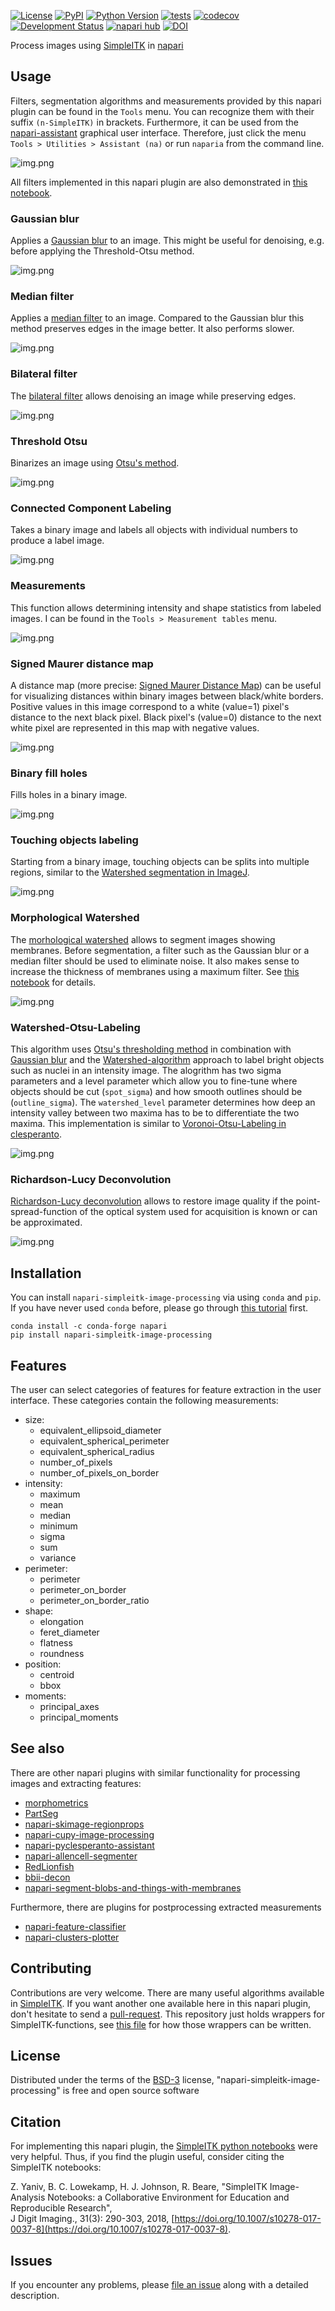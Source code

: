 
[![License](https://img.shields.io/pypi/l/napari-simpleitk-image-processing.svg?color=green)](https://github.com/haesleinhuepf/napari-simpleitk-image-processing/raw/main/LICENSE)
[![PyPI](https://img.shields.io/pypi/v/napari-simpleitk-image-processing.svg?color=green)](https://pypi.org/project/napari-simpleitk-image-processing)
[![Python Version](https://img.shields.io/pypi/pyversions/napari-simpleitk-image-processing.svg?color=green)](https://python.org)
[![tests](https://github.com/haesleinhuepf/napari-simpleitk-image-processing/workflows/tests/badge.svg)](https://github.com/haesleinhuepf/napari-simpleitk-image-processing/actions)
[![codecov](https://codecov.io/gh/haesleinhuepf/napari-simpleitk-image-processing/branch/main/graph/badge.svg)](https://codecov.io/gh/haesleinhuepf/napari-simpleitk-image-processing)
[![Development Status](https://img.shields.io/pypi/status/napari-simpleitk-image-processing.svg)](https://en.wikipedia.org/wiki/Software_release_life_cycle#Alpha)
[![napari hub](https://img.shields.io/endpoint?url=https://api.napari-hub.org/shields/napari-simpleitk-image-processing)](https://napari-hub.org/plugins/napari-simpleitk-image-processing)
[![DOI](https://zenodo.org/badge/432729955.svg)](https://zenodo.org/badge/latestdoi/432729955)

Process images using [SimpleITK](https://simpleitk.org/) in [napari]

## Usage

Filters, segmentation algorithms and measurements provided by this napari plugin can be found in the `Tools` menu. 
You can recognize them with their suffix `(n-SimpleITK)` in brackets.
Furthermore, it can be used from the [napari-assistant](https://www.napari-hub.org/plugins/napari-assistant) graphical user interface. 
Therefore, just click the menu `Tools > Utilities > Assistant (na)` or run `naparia` from the command line.

![img.png](https://github.com/haesleinhuepf/napari-simpleitk-image-processing/raw/main/docs/screenshot_with_assistant.png)

All filters implemented in this napari plugin are also demonstrated in [this notebook](https://github.com/haesleinhuepf/napari-simpleitk-image-processing/blob/main/docs/demo.ipynb).

### Gaussian blur

Applies a [Gaussian blur](https://en.wikipedia.org/wiki/Gaussian_blur)
to an image. This might be useful for denoising, e.g. before applying the Threshold-Otsu method.

![img.png](https://github.com/haesleinhuepf/napari-simpleitk-image-processing/raw/main/docs/gaussian_blur.png)

### Median filter

Applies a [median filter](https://en.wikipedia.org/wiki/Median_filter) to an image. 
Compared to the Gaussian blur this method preserves edges in the image better. 
It also performs slower.

![img.png](https://github.com/haesleinhuepf/napari-simpleitk-image-processing/raw/main/docs/median_filter.png)

### Bilateral filter

The [bilateral filter](https://en.wikipedia.org/wiki/Bilateral_filter) allows denoising an image
while preserving edges.

![img.png](https://github.com/haesleinhuepf/napari-simpleitk-image-processing/raw/main/docs/bilateral.png)

### Threshold Otsu

Binarizes an image using [Otsu's method](https://ieeexplore.ieee.org/document/4310076).

![img.png](https://github.com/haesleinhuepf/napari-simpleitk-image-processing/raw/main/docs/threshold_otsu.png)

### Connected Component Labeling

Takes a binary image and labels all objects with individual numbers to produce a label image.

![img.png](https://github.com/haesleinhuepf/napari-simpleitk-image-processing/raw/main/docs/connected_component_labeling.png)

### Measurements

This function allows determining intensity and shape statistics from labeled images. I can be found in the `Tools > Measurement tables` menu.

![img.png](https://github.com/haesleinhuepf/napari-simpleitk-image-processing/raw/main/docs/measurements.png)

### Signed Maurer distance map

A distance map (more precise: [Signed Maurer Distance Map](https://itk.org/ITKExamples/src/Filtering/DistanceMap/MaurerDistanceMapOfBinary/Documentation.html)) can be useful for visualizing distances within binary images between black/white borders. 
Positive values in this image correspond to a white (value=1) pixel's distance to the next black pixel.
Black pixel's (value=0) distance to the next white pixel are represented in this map with negative values.

![img.png](https://github.com/haesleinhuepf/napari-simpleitk-image-processing/raw/main/docs/signed_maured_distance_map.png)

### Binary fill holes

Fills holes in a binary image.

![img.png](https://github.com/haesleinhuepf/napari-simpleitk-image-processing/raw/main/docs/binary_fill_holes.png)

### Touching objects labeling

Starting from a binary image, touching objects can be splits into multiple regions, similar to the [Watershed segmentation in ImageJ](https://imagej.net/plugins/classic-watershed).

![img.png](https://github.com/haesleinhuepf/napari-simpleitk-image-processing/raw/main/docs/Touching_object_labeling.png)

### Morphological Watershed

The [morhological watershed](http://insightsoftwareconsortium.github.io/SimpleITK-Notebooks/Python_html/32_Watersheds_Segmentation.html)
allows to segment images showing membranes. Before segmentation, a filter such as the Gaussian blur or a median filter
should be used to eliminate noise. It also makes sense to increase the thickness of membranes using a maximum filter. 
See [this notebook](https://github.com/clEsperanto/pyclesperanto_prototype/blob/master/demo/segmentation/segmentation_2d_membranes.ipynb) for details.

![img.png](https://github.com/haesleinhuepf/napari-simpleitk-image-processing/raw/main/docs/morphological_watershed.png)

### Watershed-Otsu-Labeling

This algorithm uses [Otsu's thresholding method](https://ieeexplore.ieee.org/document/4310076) in combination with 
[Gaussian blur](https://en.wikipedia.org/wiki/Gaussian_blur) and the 
[Watershed-algorithm](https://en.wikipedia.org/wiki/Watershed_(image_processing)) 
approach to label bright objects such as nuclei in an intensity image. The alogrithm has two sigma parameters and a 
level parameter which allow you to fine-tune where objects should be cut (`spot_sigma`) and how smooth outlines 
should be (`outline_sigma`). The `watershed_level` parameter determines how deep an intensity valley between two maxima 
has to be to differentiate the two maxima. 
This implementation is similar to [Voronoi-Otsu-Labeling in clesperanto](https://github.com/clEsperanto/pyclesperanto_prototype/blob/master/demo/segmentation/voronoi_otsu_labeling.ipynb).


![img.png](https://github.com/haesleinhuepf/napari-simpleitk-image-processing/raw/main/docs/watershed_otsu_labeling.png)

### Richardson-Lucy Deconvolution

[Richardson-Lucy deconvolution](https://en.wikipedia.org/wiki/Richardson%E2%80%93Lucy_deconvolution)
allows to restore image quality if the point-spread-function of the optical system used 
for acquisition is known or can be approximated.

![img.png](https://github.com/haesleinhuepf/napari-simpleitk-image-processing/raw/main/docs/Richardson-Lucy-Deconvolution.png)


## Installation

You can install `napari-simpleitk-image-processing` via using `conda` and `pip`.
If you have never used `conda` before, please go through [this tutorial](https://biapol.github.io/blog/johannes_mueller/anaconda_getting_started/) first.

    conda install -c conda-forge napari
    pip install napari-simpleitk-image-processing

## Features

The user can select categories of features for feature extraction in the user interface. These categories contain the following measurements:
* size:
    * equivalent_ellipsoid_diameter
    * equivalent_spherical_perimeter
    * equivalent_spherical_radius
    * number_of_pixels
    * number_of_pixels_on_border
* intensity:
   * maximum 
   * mean 
   * median
   * minimum 
   * sigma
   * sum
   * variance
* perimeter:
   * perimeter
   * perimeter_on_border
   * perimeter_on_border_ratio
* shape:
   * elongation
   * feret_diameter
   * flatness
   * roundness
* position:
   * centroid 
   * bbox
* moments:
   * principal_axes
   * principal_moments

## See also

There are other napari plugins with similar functionality for processing images and extracting features:
* [morphometrics](https://www.napari-hub.org/plugins/morphometrics)
* [PartSeg](https://www.napari-hub.org/plugins/PartSeg)
* [napari-skimage-regionprops](https://www.napari-hub.org/plugins/napari-skimage-regionprops)
* [napari-cupy-image-processing](https://www.napari-hub.org/plugins/napari-cupy-image-processing)
* [napari-pyclesperanto-assistant](https://www.napari-hub.org/plugins/napari-pyclesperanto-assistant)
* [napari-allencell-segmenter](https://napari-hub.org/plugins/napari-allencell-segmenter)
* [RedLionfish](https://www.napari-hub.org/plugins/RedLionfish)
* [bbii-decon](https://www.napari-hub.org/plugins/bbii-decon)  
* [napari-segment-blobs-and-things-with-membranes](https://www.napari-hub.org/plugins/napari-segment-blobs-and-things-with-membranes)

Furthermore, there are plugins for postprocessing extracted measurements
* [napari-feature-classifier](https://www.napari-hub.org/plugins/napari-feature-classifier)
* [napari-clusters-plotter](https://www.napari-hub.org/plugins/napari-clusters-plotter)

## Contributing

Contributions are very welcome. There are many useful algorithms available in 
[SimpleITK](https://simpleitk.org/). If you want another one available here in this napari
plugin, don't hesitate to send a [pull-request](https://github.com/haesleinhuepf/napari-simpleitk-image-processing/pulls).
This repository just holds wrappers for SimpleITK-functions, see [this file](https://github.com/haesleinhuepf/napari-simpleitk-image-processing/raw/main/src/napari_simpleitk_image_processing/_simpleitk_image_processing.py#L51) for how those wrappers
can be written.

## License

Distributed under the terms of the [BSD-3] license,
"napari-simpleitk-image-processing" is free and open source software

## Citation

For implementing this napari plugin, the 
[SimpleITK python notebooks](https://insightsoftwareconsortium.github.io/SimpleITK-Notebooks/) were very helpful. 
Thus, if you find the plugin useful, consider citing the SimpleITK notebooks:

Z. Yaniv, B. C. Lowekamp, H. J. Johnson, R. Beare, 
"SimpleITK Image-Analysis Notebooks: a Collaborative Environment for Education and Reproducible Research", \
J Digit Imaging., 31(3): 290-303, 2018, [https://doi.org/10.1007/s10278-017-0037-8](https://doi.org/10.1007/s10278-017-0037-8).

## Issues

If you encounter any problems, please [file an issue] along with a detailed description.

[napari]: https://github.com/napari/napari
[Cookiecutter]: https://github.com/audreyr/cookiecutter
[@napari]: https://github.com/napari
[MIT]: http://opensource.org/licenses/MIT
[BSD-3]: http://opensource.org/licenses/BSD-3-Clause
[GNU GPL v3.0]: http://www.gnu.org/licenses/gpl-3.0.txt
[GNU LGPL v3.0]: http://www.gnu.org/licenses/lgpl-3.0.txt
[Apache Software License 2.0]: http://www.apache.org/licenses/LICENSE-2.0
[Mozilla Public License 2.0]: https://www.mozilla.org/media/MPL/2.0/index.txt
[cookiecutter-napari-plugin]: https://github.com/napari/cookiecutter-napari-plugin

[file an issue]: https://github.com/haesleinhuepf/napari-simpleitk-image-processing/issues

[napari]: https://github.com/napari/napari
[tox]: https://tox.readthedocs.io/en/latest/
[pip]: https://pypi.org/project/pip/
[PyPI]: https://pypi.org/
